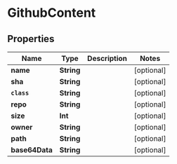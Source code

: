

# GithubContent


## Properties

Name | Type | Description | Notes
------------ | ------------- | ------------- | -------------
**name** | **String** |  |  [optional]
**sha** | **String** |  |  [optional]
**`class`** | **String** |  |  [optional]
**repo** | **String** |  |  [optional]
**size** | **Int** |  |  [optional]
**owner** | **String** |  |  [optional]
**path** | **String** |  |  [optional]
**base64Data** | **String** |  |  [optional]




